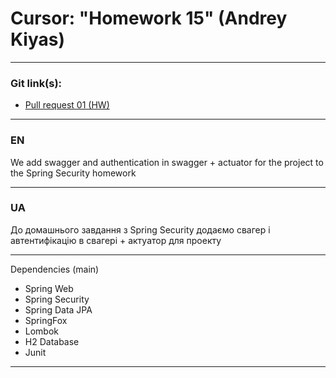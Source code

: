 # Cursor: "Homework 15" (Andrey Kiyas)
___
### Git link(s):
- [Pull request 01 (HW)](https://github.com/andrey-kiyas/CursorHomeWorks15/pull/1)
___
### EN
We add swagger and authentication in swagger + actuator for the project to the Spring Security homework
___
### UA
До домашнього завдання з Spring Security додаємо свагер і автентифікацію в свагері + актуатор для проекту
___
Dependencies (main)
- Spring Web
- Spring Security
- Spring Data JPA
- SpringFox
- Lombok
- H2 Database
- Junit
---